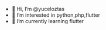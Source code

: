 - 👋 Hi, I’m @yuceloztas
- 👀 I’m interested in python,php,flutter
- 🌱 I’m currently learning flutter

<!---
yuceloztas/yuceloztas is a ✨ special ✨ repository because its `README.md` (this file) appears on your GitHub profile.
You can click the Preview link to take a look at your changes.
--->
